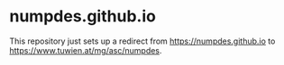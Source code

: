 # numpdes.github.io

This repository just sets up a redirect from https://numpdes.github.io to https://www.tuwien.at/mg/asc/numpdes.

